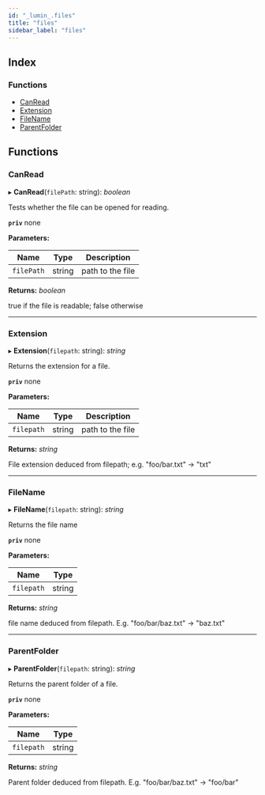 ```yaml
---
id: "_lumin_.files"
title: "files"
sidebar_label: "files"
---
```


## Index

### Functions

* [CanRead](_lumin_.files.md#canread)
* [Extension](_lumin_.files.md#extension)
* [FileName](_lumin_.files.md#filename)
* [ParentFolder](_lumin_.files.md#parentfolder)

## Functions

###  CanRead

▸ **CanRead**(`filePath`: string): *boolean*

Tests whether the file can be opened for reading.

**`priv`** none

**Parameters:**

Name | Type | Description |
------ | ------ | ------ |
`filePath` | string | path to the file |

**Returns:** *boolean*

true if the file is readable; false otherwise

___

###  Extension

▸ **Extension**(`filepath`: string): *string*

Returns the extension for a file.

**`priv`** none

**Parameters:**

Name | Type | Description |
------ | ------ | ------ |
`filepath` | string | path to the file |

**Returns:** *string*

File extension deduced from filepath;
        e.g. "foo/bar.txt" -> "txt"

___

###  FileName

▸ **FileName**(`filepath`: string): *string*

Returns the file name

**`priv`** none

**Parameters:**

Name | Type |
------ | ------ |
`filepath` | string |

**Returns:** *string*

file name deduced from filepath.
E.g. "foo/bar/baz.txt" -> "baz.txt"

___

###  ParentFolder

▸ **ParentFolder**(`filepath`: string): *string*

Returns the parent folder of a file.

**`priv`** none

**Parameters:**

Name | Type |
------ | ------ |
`filepath` | string |

**Returns:** *string*

Parent folder deduced from filepath.
E.g. "foo/bar/baz.txt" -> "foo/bar"
